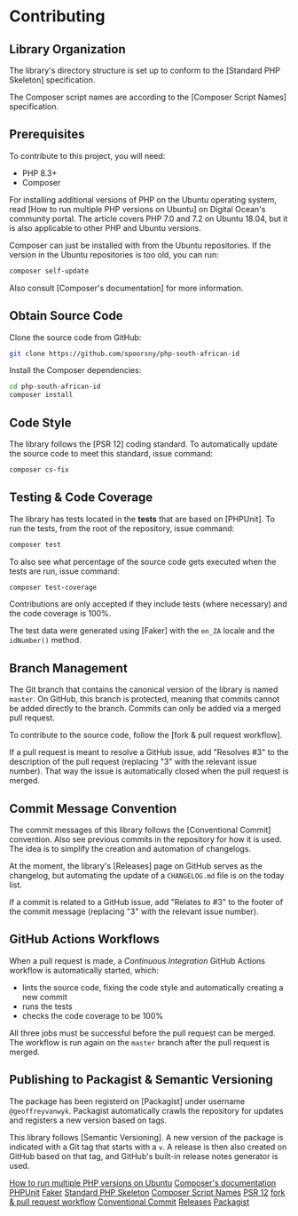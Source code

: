 # Contributing

## Library Organization

The library's directory structure is set up to conform to the [Standard PHP
Skeleton] specification.

The Composer script names are according to the [Composer Script Names]
specification.

## Prerequisites

To contribute to this project, you will need:

- PHP 8.3+
- Composer

For installing additional versions of PHP on the Ubuntu operating system, read
[How to run multiple PHP versions on Ubuntu] on Digital Ocean's community
portal. The article covers PHP 7.0 and 7.2 on Ubuntu 18.04, but it is also
applicable to other PHP and Ubuntu versions.

Composer can just be installed with from the Ubuntu repositories. If the version
in the Ubuntu repositories is too old, you can run:

```bash
composer self-update
```

Also consult [Composer's documentation] for more information.

## Obtain Source Code

Clone the source code from GitHub:

```bash
git clone https://github.com/spoorsny/php-south-african-id
```

Install the Composer dependencies:

```bash
cd php-south-african-id
composer install
```

## Code Style

The library follows the [PSR 12] coding standard. To automatically update the
source code to meet this standard, issue command:

```bash
composer cs-fix
```

## Testing & Code Coverage

The library has tests located in the **tests** that are based on [PHPUnit]. To
run the tests, from the root of the repository, issue command:

```bash
composer test
```

To also see what percentage of the source code gets executed when the tests are
run, issue command:

```bash
composer test-coverage
```

Contributions are only accepted if they include tests (where necessary) and the
code coverage is 100%.

The test data were generated using [Faker] with the `en_ZA` locale and the
`idNumber()` method.

## Branch Management

The Git branch that contains the canonical version of the library is named
`master`. On GitHub, this branch is protected, meaning that commits cannot be
added directly to the branch. Commits can only be added via a merged pull
request.

To contribute to the source code, follow the [fork & pull request workflow].

If a pull request is meant to resolve a GitHub issue, add "Resolves #3" to the
description of the pull request (replacing "3" with the relevant issue number).
That way the issue is automatically closed when the pull request is merged.

## Commit Message Convention

The commit messages of this library follows the [Conventional Commit]
convention. Also see previous commits in the repository for how it is used. The
idea is to simplify the creation and automation of changelogs.

At the moment, the library's [Releases] page on GitHub serves as the changelog,
but automating the update of a `CHANGELOG.md` file is on the today list.

If a commit is related to a GitHub issue, add "Relates to #3" to the footer of
the commit message (replacing "3" with the relevant issue number).

## GitHub Actions Workflows

When a pull request is made, a _Continuous Integration_ GitHub Actions workflow
is automatically started, which:

- lints the source code, fixing the code style and automatically creating a new commit
- runs the tests
- checks the code coverage to be 100%

All three jobs must be successful before the pull request can be merged. The
workflow is run again on the `master` branch after the pull request is merged.

## Publishing to Packagist & Semantic Versioning

The package has been registerd on [Packagist] under username `@geoffreyvanwyk`.
Packagist automatically crawls the repository for updates and registers a new
version based on tags.

This library follows [Semantic Versioning]. A new version of the package is
indicated with a Git tag that starts with a `v`. A release is then also created
on GitHub based on that tag, and GitHub's built-in release notes generator is
used.

[How to run multiple PHP versions on Ubuntu](https://www.digitalocean.com/community/tutorials/how-to-run-multiple-php-versions-on-one-server-using-apache-and-php-fpm-on-ubuntu-18-04#step-3-configuring-apache-for-both-websites)
[Composer's documentation](https://getcomposer.org)
[PHPUnit](https://phpunit.de)
[Faker](https://fakerphp.org)
[Standard PHP Skeleton](https://github.com/php-pds/skeleton)
[Composer Script Names](https://github.com/php-pds/composer-script-names/tree/1.0.0)
[PSR 12](https://www.php-fig.org/psr/psr-12/)
[fork & pull request workflow](https://www.atlassian.com/git/tutorials/comparing-workflows/forking-workflow)
[Conventional Commit](https://www.conventionalcommits.org/en/v1.0.0/)
[Releases](https://github.com/spoorsny/php-south-african-id/releases)
[Packagist](https://packagist.org)
